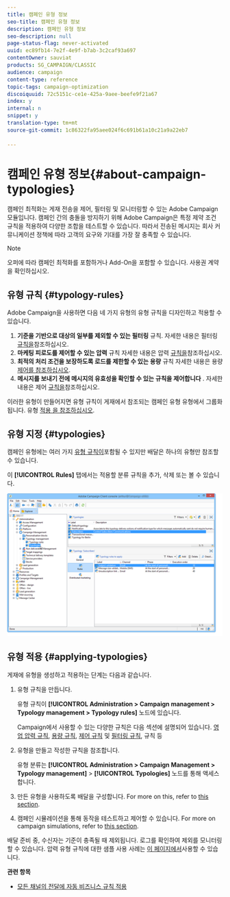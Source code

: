 ```yaml
---
title: 캠페인 유형 정보
seo-title: 캠페인 유형 정보
description: 캠페인 유형 정보
seo-description: null
page-status-flag: never-activated
uuid: ec89fb14-7e2f-4e9f-b7ab-3c2caf93a697
contentOwner: sauviat
products: SG_CAMPAIGN/CLASSIC
audience: campaign
content-type: reference
topic-tags: campaign-optimization
discoiquuid: 72c5151c-ce1e-425a-9aee-beefe9f21a67
index: y
internal: n
snippet: y
translation-type: tm+mt
source-git-commit: 1c86322fa95aee024f6c691b61a10c21a9a22eb7

---
```



# 캠페인 유형 정보{#about-campaign-typologies}

캠페인 최적화는 게재 전송을 제어, 필터링 및 모니터링할 수 있는 Adobe Campaign 모듈입니다. 캠페인 간의 충돌을 방지하기 위해 Adobe Campaign은 특정 제약 조건 규칙을 적용하여 다양한 조합을 테스트할 수 있습니다. 따라서 전송된 메시지는 회사 커뮤니케이션 정책에 따라 고객의 요구와 기대를 가장 잘 충족할 수 있습니다.

>[!NOTE]
>
>오퍼에 따라 캠페인 최적화를 포함하거나 Add-On을 포함할 수 있습니다. 사용권 계약을 확인하십시오.

## 유형 규칙 {#typology-rules}

Adobe Campaign을 사용하면 다음 네 가지 유형의 유형 규칙을 디자인하고 적용할 수 있습니다.

1. **기준을 기반으로 대상의 일부를 제외할 수 있는 필터링** 규칙. 자세한 내용은 필터링 [규칙을](../../campaign/using/filtering-rules.md)참조하십시오.
1. **마케팅 피로도를 제어할 수 있는 압력** 규칙 자세한 내용은 압력 [규칙을](../../campaign/using/pressure-rules.md)참조하십시오.
1. **최적의 처리 조건을 보장하도록 로드를 제한할 수 있는 용량** 규칙 자세한 내용은 용량 [제어를 참조하십시오](../../campaign/using/consistency-rules.md#controlling-capacity).
1. **메시지를 보내기 전에 메시지의 유효성을 확인할 수 있는 규칙을 제어합니다** . 자세한 내용은 제어 [규칙을](../../campaign/using/control-rules.md)참조하십시오.

이러한 유형이 만들어지면 유형 규칙이 게재에서 참조되는 캠페인 유형 유형에서 그룹화됩니다. 유형 [적용 을 참조하십시오](#applying-typologies).

## 유형 지정 {#typologies}

캠페인 유형에는 여러 가지 [유형 규칙이](#typology-rules)포함될 수 있지만 배달은 하나의 유형만 참조할 수 있습니다.

이 **[!UICONTROL Rules]** 탭에서는 적용할 분류 규칙을 추가, 삭제 또는 볼 수 있습니다.

![](assets/campaign_opt_rules_tab.png)

## 유형 적용 {#applying-typologies}

게재에 유형을 생성하고 적용하는 단계는 다음과 같습니다.

1. 유형 규칙을 만듭니다.

   유형 규칙이 **[!UICONTROL Administration > Campaign management > Typology management > Typology rules]** 노드에 있습니다.

   Campaign에서 사용할 수 있는 다양한 규칙은 다음 섹션에 설명되어 있습니다. [영업 압력 규칙](../../campaign/using/pressure-rules.md), [용량 규칙](../../campaign/using/consistency-rules.md#controlling-capacity), [제어 규칙](../../campaign/using/control-rules.md) 및 [필터링 규칙](../../campaign/using/filtering-rules.md), 규칙 등

1. 유형을 만들고 작성한 규칙을 참조합니다.

   유형 분류는 **[!UICONTROL Administration > Campaign Management > Typology management]** > **[!UICONTROL Typologies]** 노드를 통해 액세스합니다.

1. 만든 유형을 사용하도록 배달을 구성합니다. For more on this, refer to [this section](../../campaign/using/applying-rules.md#applying-a-typology-to-a-delivery).
1. 캠페인 시뮬레이션을 통해 동작을 테스트하고 제어할 수 있습니다. For more on campaign simulations, refer to [this section](../../campaign/using/campaign-simulations.md).

배달 준비 중, 수신자는 기준이 충족될 때 제외됩니다. 로그를 확인하여 제외를 모니터링할 수 있습니다. 압력 유형 규칙에 대한 샘플 사용 사례는 [이 페이지에서](../../campaign/using/pressure-rules.md#use-cases-on-pressure-rules)사용할 수 있습니다.

**관련 항목**

* [모든 채널의 전달에 자동 비즈니스 규칙 적용](https://helpx.adobe.com/campaign/kb/simplifying-campaign-management-acc.html#Applyautomaticbusinessrulestodeliveriesonanychannel)